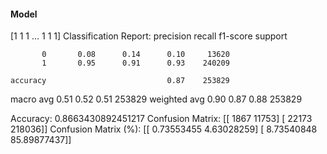 #### Model
[1 1 1 ... 1 1 1]
Classification Report:
              precision    recall  f1-score   support

           0       0.08      0.14      0.10     13620
           1       0.95      0.91      0.93    240209

    accuracy                           0.87    253829
   macro avg       0.51      0.52      0.51    253829
weighted avg       0.90      0.87      0.88    253829

Accuracy: 0.8663430892451217
Confusion Matrix:
[[  1867  11753]
 [ 22173 218036]]
Confusion Matrix (%):
[[ 0.73553455  4.63028259]
 [ 8.73540848 85.89877437]]
